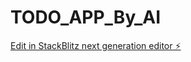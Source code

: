 # TODO_APP_By_AI

[Edit in StackBlitz next generation editor ⚡️](https://stackblitz.com/~/github.com/svk-cu-nlp/TODO_APP_By_AI)